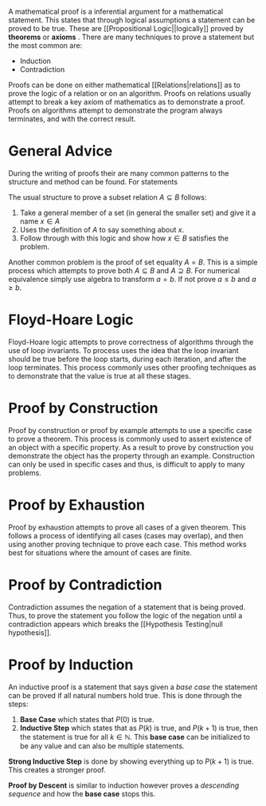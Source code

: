 A mathematical proof is a inferential argument for a mathematical statement. This states that through logical assumptions a statement can be proved to be true. These are [[Propositional Logic||logically]] proved by **theorems** or **axioms** . There are many techniques to prove a statement but the most common are:
- Induction
- Contradiction

Proofs can be done on either mathematical [[Relations|relations]] as to prove the logic of a relation or on an algorithm. Proofs on relations usually attempt to break a key axiom of mathematics as to demonstrate a proof. Proofs on algorithms attempt to demonstrate the program always terminates, and with the correct result.
# General Advice
During the writing of proofs their are many common patterns to the structure and method can be found. For statements 

The usual structure to prove a subset relation $A\subseteq B$ follows:
1. Take a general member of a set (in general the smaller set) and give it a name $x\in A$
2. Uses the definition of $A$ to say something about $x$.
3. Follow through with this logic and show how $x\in B$ satisfies the problem.

Another common problem is the proof of set equality $A=B$. This is a simple process which attempts to prove both $A\subseteq B$ and $A\supseteq B$. For numerical equivalence simply use algebra to transform $a=b$. If not prove $a\leq b$ and $a \geq b$.

# Floyd-Hoare Logic
Floyd-Hoare logic attempts to prove correctness of algorithms through the use of loop invariants. To process uses the idea that the loop invariant should be true before the loop starts, during each iteration, and after the loop terminates. This process commonly uses other proofing techniques as to demonstrate that the value is true at all these stages.

# Proof by Construction
Proof by construction or proof by example attempts to use a specific case to prove a theorem. This process is commonly used to assert existence of an object with a specific property. As a result to prove by construction you demonstrate the object has the property through an example. Construction can only be used in specific cases and thus, is difficult to apply to many problems.

# Proof by Exhaustion
Proof by exhaustion attempts to prove all cases of a given theorem. This follows a process of identifying all cases (cases may overlap), and then using another proving technique to prove each case. This method works best for situations where the amount of cases are finite. 

# Proof by Contradiction
Contradiction assumes the negation of a statement that is being proved. Thus, to prove the statement you follow the logic of the negation until a contradiction appears which breaks the [[Hypothesis Testing|null hypothesis]]. 

# Proof by Induction
An inductive proof is a statement that says given a *base case* the statement can be proved if all natural numbers hold true. This is done through the steps:
1. **Base Case** which states that $P(0)$ is true.
2. **Inductive Step** which states that as $P(k)$ is true, and $P(k+1)$ is true, then the statement is true for all $k \in \mathbb{N}$.
This **base case** can be initialized to be any value and can also be multiple statements.

**Strong Inductive Step** is done by showing everything up to $P(k+1)$ is true. This creates a stronger proof.

**Proof by Descent** is similar to induction however proves a *descending sequence* and how the **base case** stops this.

